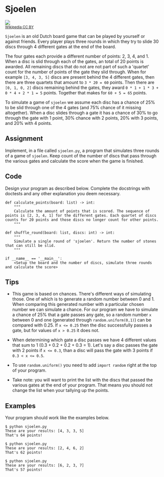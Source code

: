 # Sjoelen

![](슐런보드_경기용.png)  
<small>[Wikipedia CC BY](https://commons.wikimedia.org/wiki/Category:Table_shuffleboard#/media/File:슐런보드_경기용.jpg)</small>

`Sjoelen` is an old Dutch board game that can be played by yourself or against friends. Every player plays three rounds in which they try to slide 30 discs through 4 different gates at the end of the board.

The four gates each provide a different number of points: 2, 3, 4, and 1. When a disc is slid through each of the gates, an total of 20 points is awarded. All remaining discs that do not are not part of such a 'quartet' count for the number of points of the gate they slid through. 
When for example `[3, 4, 3, 5]` discs are present behind the 4 different gates, then there are three quartets that amount to `3 * 20 = 60` points. Then there are `[0, 1, 0, 2]` discs remaining behind the gates, they award `0 * 1 + 1 * 3 + 0 * 4 + 2 * 1 = 5` points. Together that makes for `60 + 5 = 65` points.

To simulate a game of `sjoelen` we assume each disc has a chance of 25% to be slid through one of the 4 gates (and 75% chance of it missing altogether).
When a disc slides through a gate it has a chance of 30% to go through the gate with 1 point, 30% chance with 2 points, 20% with 3 points, and 20% with 4 points.

## Assignment

Implement, in a file called `sjoelen.py`, a program that simulates three rounds of a game of `sjoelen`. Keep count of the number of discs that pass through the various gates and calculate the score when the game is finished.

## Code

Design your program as described below. Complete the docstrings with doctests and any other explanation you deem necessary.

    def calculate_points(board: list) -> int:
        """
        Calculate the amount of points that is scored. The sequence of points is [2, 3, 4, 1] for the different gates. Each quartet of discs counts for 20 points and those discs no longer count for other points.
        """

    def shuffle_round(board: list, discs: int) -> int:
        """
        Simulate a single round of 'sjoelen'. Return the number of stones that can still be slid.
        """

    if __name__ == '__main__':
        <Setup the board and the number of discs, simulate three rounds and calculate the score>

## Tips

* This game is based on chances. There's different ways of simulating those. One of which is to generate a random number between 0 and 1. When comparing this generated number with a particular chosen number we can simulate a chance. For our program we have to simulate a chance of 25% that a gate passes any gate, so a random number `x` between 0 and one (generated through `random.uniform(0,1)`) can be compared with 0.25. If `x <= 0.25` then the disc successfully passes a gate, but for values of `x > 0.25` it does not.

* When determining which gate a disc passes we have 4 different values that sum to 1 (0.3 + 0.2 + 0.2 + 0.3 = 1). Let's say a disc passes the gate with 2 points if `x <= 0.3`, than a disc will pass the gate with 3 points if `0.3 < x <= 0.5`.

* To use `random.uniform()` you need to add `import random` right at the top of your program.

* Take note: you will want to print the list with the discs that passed the various gates at the end of your program. That means you should not change the list when your tallying up the points.

## Examples

Your program should work like the examples below.

    $ python sjoelen.py
    These are your results: [4, 3, 3, 5]
    That's 64 points!

    $ python sjoelen.py
    These are your results: [2, 4, 6, 2]
    That's 62 points!

    $ python sjoelen.py
    These are your results: [6, 2, 3, 7]
    That's 57 points!
